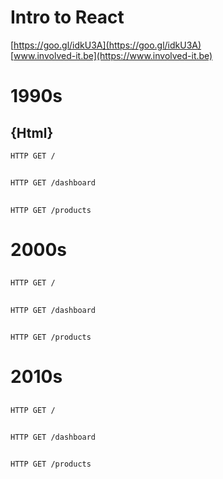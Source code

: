 # Intro to React

[https://goo.gl/idkU3A](https://goo.gl/idkU3A)  
[www.involved-it.be](https://www.involved-it.be)



# 1990s  
## {Html}


```http
HTTP GET /
```
## <i class="fa fa-file"></i> <i class="fa fa-arrow-left"></i> <i class="fa fa-server"></i>


```http
HTTP GET /dashboard
```
## <i class="fa fa-file"></i> <i class="fa fa-arrow-left"></i> <i class="fa fa-server"></i>


```http
HTTP GET /products
```
## <i class="fa fa-file"></i> <i class="fa fa-arrow-left"></i> <i class="fa fa-server"></i>



# 2000s  
## <i class="devicon-php-plain"></i>


```http
HTTP GET /
```
## <i class="fa fa-file"></i> <i class="fa fa-arrow-left"></i> <i class="fa fa-cog"></i> <i class="fa fa-arrow-left"></i> <i class="fa fa-server"></i>


```http
HTTP GET /dashboard
```
## <i class="fa fa-file"></i> <i class="fa fa-arrow-left"></i> <i class="fa fa-cog"></i> <i class="fa fa-arrow-left"></i> <i class="fa fa-server"></i>


```http
HTTP GET /products
```
## <i class="fa fa-file"></i> <i class="fa fa-arrow-left"></i> <i class="fa fa-cog"></i> <i class="fa fa-arrow-left"></i> <i class="fa fa-server"></i>



# 2010s  
## <i class="devicon-javascript-plain"></i>


```http
HTTP GET /
```
## <i class="fa fa-file"></i> <i class="fa fa-arrow-left"></i> <i class="fa fa-server"></i>


```http
HTTP GET /dashboard
```
## <i class="fa fa-table"></i> <i class="fa fa-arrow-left"></i> <i class="fa fa-cog"></i> <i class="fa fa-arrow-left"></i> <i class="fa fa-server"></i>


```http
HTTP GET /products
```
## <i class="fa fa-table"></i> <i class="fa fa-arrow-left"></i> <i class="fa fa-cog"></i> <i class="fa fa-arrow-left"></i> <i class="fa fa-server"></i>
